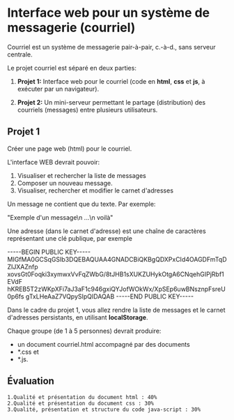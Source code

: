 # Interface web pour un système de messagerie (courriel)

Courriel est un système de messagerie pair-à-pair, c.-à-d., sans serveur centrale.

Le projet courriel est séparé en deux parties:

1. **Projet 1:** Interface web pour le courriel (code en **html**, **css** et **js**, à exécuter par un navigateur).

2. **Projet 2:** Un mini-serveur permettant le partage (distribution) des courriels (messages) entre plusieurs utilisateurs.

## Projet 1

Créer une page web (html) pour le courriel.

L'interface WEB devrait pouvoir:

1. Visualiser et rechercher la liste de messages
2. Composer un nouveau message.
3. Visualiser, rechercher et modifier le carnet d'adresses

Un message ne contient que du texte. Par exemple:

"Exemple d'un message\n ...\n voilà"

Une adresse (dans le carnet d'adresse) est une chaîne de caractères représentant une clé publique, par exemple

-----BEGIN PUBLIC KEY-----
MIGfMA0GCSqGSIb3DQEBAQUAA4GNADCBiQKBgQDXPxCId4OAGDFmTqDZIJXAZnfp
xovsGt0Foqki3xymwxVvFqZWbG/8tJHB1sXUKZUHykOtgA6CNqehGIPjRbf1EVdF
hKREB5T2zWKpXFi7aJ3aF1c946gxiQYJofWOkWx/XpSEp6uwBNsznpFsreU0p6fs
gTxLHeAaZ7VQpySIpQIDAQAB
-----END PUBLIC KEY-----

Dans le cadre du projet 1, vous allez rendre la liste de messages et le carnet d'adresses persistants, en utilisant **localStorage**.

Chaque groupe (de 1 à 5 personnes) devrait produire:

- un document courriel.html accompagné par des documents
- \*.css et
- \*.js.

## Évaluation

    1.Qualité et présentation du document html : 40%
    2.Qualité et présentation du document css : 30%
    3.Qualité, présentation et structure du code java-script : 30%
